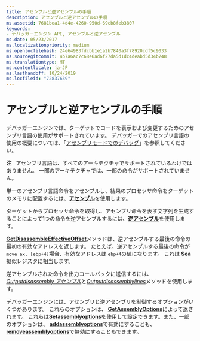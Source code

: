```yaml
---
title: アセンブルと逆アセンブルの手順
description: アセンブルと逆アセンブルの手順
ms.assetid: 7681bea1-4d4e-4260-950d-69cb8feb3807
keywords:
- デバッガーエンジン API, アセンブルと逆アセンブル
ms.date: 05/23/2017
ms.localizationpriority: medium
ms.openlocfilehash: 24e64983fdcbb1e1a2b7840a3f78920cdf5c9033
ms.sourcegitcommit: 4b7a6ac7c68e6ad6f27da5d1dc4deabd5d34b748
ms.translationtype: MT
ms.contentlocale: ja-JP
ms.lasthandoff: 10/24/2019
ms.locfileid: "72837639"
---
```

# <a name="assembling-and-disassembling-instructions"></a>アセンブルと逆アセンブルの手順


デバッガーエンジンでは、ターゲットでコードを表示および変更するためのアセンブリ言語の使用がサポートされています。 デバッガーでのアセンブリ言語の使用の概要については、「[アセンブリモードでのデバッグ](debugging-in-assembly-mode.md)」を参照してください。

**注**   アセンブリ言語は、すべてのアーキテクチャでサポートされているわけではありません。 一部のアーキテクチャでは、一部の命令がサポートされていません。

 

単一のアセンブリ言語命令をアセンブルし、結果のプロセッサ命令をターゲットのメモリに配置するには、[**アセンブル**](https://docs.microsoft.com/windows-hardware/drivers/ddi/dbgeng/nf-dbgeng-idebugcontrol3-assemble)を使用します。

ターゲットからプロセッサ命令を取得し、アセンブリ命令を表す文字列を生成することによって1つの命令を逆アセンブルするには、[**逆アセンブル**](https://docs.microsoft.com/windows-hardware/drivers/ddi/dbgeng/nf-dbgeng-idebugcontrol3-disassemble)を使用します。

[**GetDisassembleEffectiveOffset**](https://docs.microsoft.com/windows-hardware/drivers/ddi/dbgeng/nf-dbgeng-idebugcontrol3-getdisassembleeffectiveoffset)メソッドは、逆アセンブルする最後の命令の最初の有効なアドレスを返します。 たとえば、逆アセンブルする最後の命令が `move ax, [ebp+4]`場合、有効なアドレスは `ebp+4`の値になります。 これは **$ea**擬似レジスタに相当します。

逆アセンブルされた命令を出力コールバックに送信するには、 [*Outputdisassembly アセンブル*](https://docs.microsoft.com/windows-hardware/drivers/ddi/dbgeng/nf-dbgeng-idebugcontrol3-outputdisassembly)と[*Outputdisassemblylines*](https://docs.microsoft.com/windows-hardware/drivers/ddi/dbgeng/nf-dbgeng-idebugcontrol3-outputdisassemblylines)メソッドを使用します。

デバッガーエンジンには、アセンブリと逆アセンブリを制御するオプションがいくつかあります。 これらのオプションは、 [**GetAssemblyOptions**](https://docs.microsoft.com/windows-hardware/drivers/ddi/dbgeng/nf-dbgeng-idebugcontrol3-getassemblyoptions)によって返されます。 これらは[**Setassemblyoptions**](https://docs.microsoft.com/windows-hardware/drivers/ddi/dbgeng/nf-dbgeng-idebugcontrol3-setassemblyoptions)を使用して設定できます。また、一部のオプションは、 [**addassemblyoptions**](https://docs.microsoft.com/windows-hardware/drivers/ddi/dbgeng/nf-dbgeng-idebugcontrol3-addassemblyoptions)で有効にすることも、 [**removeassemblyoptions**](https://docs.microsoft.com/windows-hardware/drivers/ddi/dbgeng/nf-dbgeng-idebugcontrol3-removeassemblyoptions)で無効にすることもできます。

 

 





